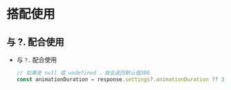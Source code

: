 # 搭配使用

## 与 ?. 配合使用

+ 与 `?.` 配合使用

    ```js
    // 如果是 null 或 undefined ，就会返回默认值300
    const animationDuration = response.settings?.animationDuration ?? 300;
    ```
